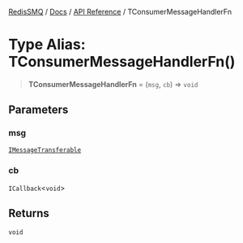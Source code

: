 [RedisSMQ](../../../README.md) / [Docs](../../README.md) / [API Reference](../README.md) / TConsumerMessageHandlerFn

# Type Alias: TConsumerMessageHandlerFn()

> **TConsumerMessageHandlerFn** = (`msg`, `cb`) => `void`

## Parameters

### msg

[`IMessageTransferable`](../interfaces/IMessageTransferable.md)

### cb

`ICallback`\<`void`\>

## Returns

`void`
